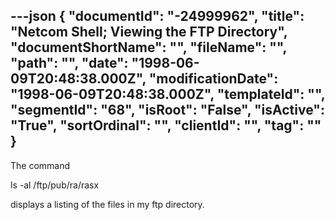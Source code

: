 ---json
{
  "documentId": "-24999962",
  "title": "Netcom Shell; Viewing the FTP Directory",
  "documentShortName": "",
  "fileName": "",
  "path": "",
  "date": "1998-06-09T20:48:38.000Z",
  "modificationDate": "1998-06-09T20:48:38.000Z",
  "templateId": "",
  "segmentId": "68",
  "isRoot": "False",
  "isActive": "True",
  "sortOrdinal": "",
  "clientId": "",
  "tag": ""
}
---

The command

ls -al /ftp/pub/ra/rasx

displays a listing of the files in my ftp directory.
